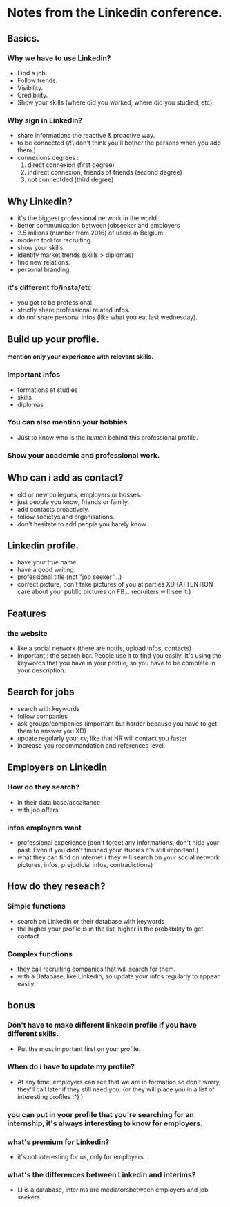 # Notes from the Linkedin conference.

## Basics.
  ### Why we have to use Linkedin?
  * Find a job.
  * Follow trends.
  * Visibility.
  * Credibility.
  * Show your skills (where did you worked, where did you studied, etc).
  ### Why sign in Linkedin?
  * share informations the reactive & proactive way.
  * to be connected (/!\ don't think you'll bother the persons when you add them.)
  * connexions degrees :
    1. direct connexion (first degree)
    2. indirect connexion, friends of friends (second degree)
    3. not connectded (third degree)
## Why Linkedin?
* it's the biggest professional network in the world.
* better communication between jobseeker and employers
* 2.5 milions (number from 2016) of users in Belgium.
* modern tool for recruiting.
* show your skills.
* identify market trends (skills > diplomas)
* find new relations.
* personal branding.
### it's different fb/insta/etc
  * you got to be professional.
  * strictly share professional related infos.
  * do not share personal infos (like what you eat last wednesday).
## Build up your profile.
  #### mention only your experience with relevant skills.
  ### Important infos
  * formations et studies
  * skills
  * diplomas
  ### You can also mention your hobbies
  * Just to know who is the *human* behind this professional profile.
  ### Show your academic and professional work.
## Who can i add as contact?
  * old or new collegues, employers or bosses.
  * just people you know, friends or family.
  * add contacts proactively.
  * follow societys and organisations.
  * don't hesitate to add people you barely know.
## Linkedin profile.
  * have your true name.
  * have a good writing.
  * professional title (not "job seeker"...)
  * correct picture, don't take pictures of you at parties XD (ATTENTION care about your public pictures on FB... recruiters will see it.)
## Features
  ### the website
  * like a social network (there are notifs, upload infos, contacts)
  * important : the search bar. People use it to find you easily. It's using the keywords that you have in your profile, so you have to be complete in your description.
## Search for jobs
  * search with keywords
  * follow companies
  * ask groups/companies (important but harder because you have to get them to answer you XD)
  * update regularly your cv, like that HR will contact you faster
  * increase you recommandation and references level.
## Employers on Linkedin
  ### How do they search?
  * in their data base/accaitance
  * with job offers
  ### infos employers want
  * professional experience (don't forget any informations, don't hide your past. Even if you didn't finished your studies it's still important.)
  * what they can find on internet ( they will search on your social network : pictures, infos, prejudicial infos, contradictions)
## How do they reseach?
  ### Simple functions
  * search on LinkedIn or their database with keywords
  * the higher your profile is in the list, higher is the probability to get contact
  ### Complex functions
  * they call recruiting companies that will search for them.
  * with a Database, like Linkedin, so update your infos regularly to appear easily.
## bonus
  ### Don't have to make different linkedin profile if you have different skills.
  * Put the most important first on your profile.
  ### When do i have to update my profile?
  * At any time, employers can see that we are in formation so don't worry, they'll call later if they still need you. (or they will place you in a list of interesting profiles :^) )
  ### you can put in your profile that you're searching for an internship, it's always interesting to know for employers.
  ### what's premium for Linkedin?
  * it's not interesting for us, only for employers...
  ### what's the differences between Linkedin and interims?
  * LI is a database, interims are mediatorsbetween employers and job seekers.
